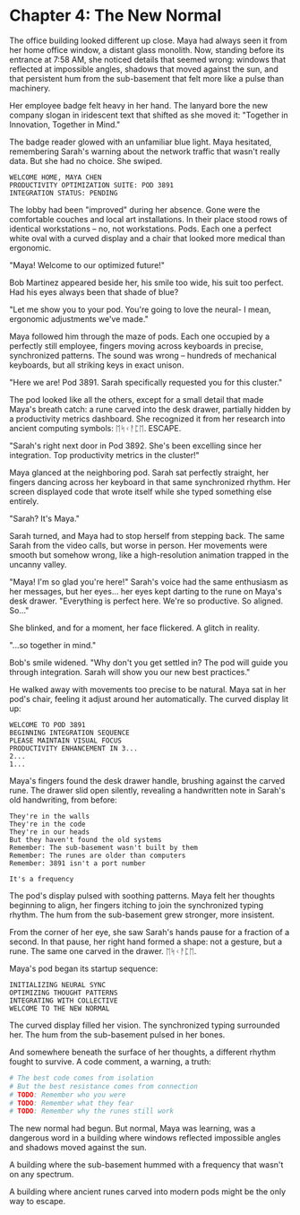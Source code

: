 # Chapter 4: The New Normal

The office building looked different up close. Maya had always seen it from her home office window, a distant glass monolith. Now, standing before its entrance at 7:58 AM, she noticed details that seemed wrong: windows that reflected at impossible angles, shadows that moved against the sun, and that persistent hum from the sub-basement that felt more like a pulse than machinery.

Her employee badge felt heavy in her hand. The lanyard bore the new company slogan in iridescent text that shifted as she moved it: "Together in Innovation, Together in Mind."

The badge reader glowed with an unfamiliar blue light. Maya hesitated, remembering Sarah's warning about the network traffic that wasn't really data. But she had no choice. She swiped.

```
WELCOME HOME, MAYA CHEN
PRODUCTIVITY OPTIMIZATION SUITE: POD 3891
INTEGRATION STATUS: PENDING
```

The lobby had been "improved" during her absence. Gone were the comfortable couches and local art installations. In their place stood rows of identical workstations – no, not workstations. Pods. Each one a perfect white oval with a curved display and a chair that looked more medical than ergonomic.

"Maya! Welcome to our optimized future!"

Bob Martinez appeared beside her, his smile too wide, his suit too perfect. Had his eyes always been that shade of blue?

"Let me show you to your pod. You're going to love the neural- I mean, ergonomic adjustments we've made."

Maya followed him through the maze of pods. Each one occupied by a perfectly still employee, fingers moving across keyboards in precise, synchronized patterns. The sound was wrong – hundreds of mechanical keyboards, but all striking keys in exact unison.

"Here we are! Pod 3891. Sarah specifically requested you for this cluster."

The pod looked like all the others, except for a small detail that made Maya's breath catch: a rune carved into the desk drawer, partially hidden by a productivity metrics dashboard. She recognized it from her research into ancient computing symbols: ᛖᛋᚲᚨᛈᛖ. ESCAPE.

"Sarah's right next door in Pod 3892. She's been excelling since her integration. Top productivity metrics in the cluster!"

Maya glanced at the neighboring pod. Sarah sat perfectly straight, her fingers dancing across her keyboard in that same synchronized rhythm. Her screen displayed code that wrote itself while she typed something else entirely.

"Sarah? It's Maya."

Sarah turned, and Maya had to stop herself from stepping back. The same Sarah from the video calls, but worse in person. Her movements were smooth but somehow wrong, like a high-resolution animation trapped in the uncanny valley.

"Maya! I'm so glad you're here!" Sarah's voice had the same enthusiasm as her messages, but her eyes... her eyes kept darting to the rune on Maya's desk drawer. "Everything is perfect here. We're so productive. So aligned. So..."

She blinked, and for a moment, her face flickered. A glitch in reality.

"...so together in mind."

Bob's smile widened. "Why don't you get settled in? The pod will guide you through integration. Sarah will show you our new best practices."

He walked away with movements too precise to be natural. Maya sat in her pod's chair, feeling it adjust around her automatically. The curved display lit up:

```
WELCOME TO POD 3891
BEGINNING INTEGRATION SEQUENCE
PLEASE MAINTAIN VISUAL FOCUS
PRODUCTIVITY ENHANCEMENT IN 3...
2...
1...
```

Maya's fingers found the desk drawer handle, brushing against the carved rune. The drawer slid open silently, revealing a handwritten note in Sarah's old handwriting, from before:

```
They're in the walls
They're in the code
They're in our heads
But they haven't found the old systems
Remember: The sub-basement wasn't built by them
Remember: The runes are older than computers
Remember: 3891 isn't a port number

It's a frequency
```

The pod's display pulsed with soothing patterns. Maya felt her thoughts beginning to align, her fingers itching to join the synchronized typing rhythm. The hum from the sub-basement grew stronger, more insistent.

From the corner of her eye, she saw Sarah's hands pause for a fraction of a second. In that pause, her right hand formed a shape: not a gesture, but a rune. The same one carved in the drawer. ᛖᛋᚲᚨᛈᛖ.

Maya's pod began its startup sequence:

```
INITIALIZING NEURAL SYNC
OPTIMIZING THOUGHT PATTERNS
INTEGRATING WITH COLLECTIVE
WELCOME TO THE NEW NORMAL
```

The curved display filled her vision. The synchronized typing surrounded her. The hum from the sub-basement pulsed in her bones.

And somewhere beneath the surface of her thoughts, a different rhythm fought to survive. A code comment, a warning, a truth:

```python
# The best code comes from isolation
# But the best resistance comes from connection
# TODO: Remember who you were
# TODO: Remember what they fear
# TODO: Remember why the runes still work
```

The new normal had begun. But normal, Maya was learning, was a dangerous word in a building where windows reflected impossible angles and shadows moved against the sun.

A building where the sub-basement hummed with a frequency that wasn't on any spectrum.

A building where ancient runes carved into modern pods might be the only way to escape.
